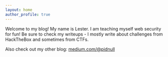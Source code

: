 ```yaml
---
layout: home
author_profile: true
---
```


Welcome to my blog! My name is Lester. I am teaching myself web security for fun! Be sure to check my writeups - I mostly write about challenges from HackTheBox and sometimes from CTFs.

Also check out my other blog: [medium.com/@pidnull](https://medium.com/@pidnull)
